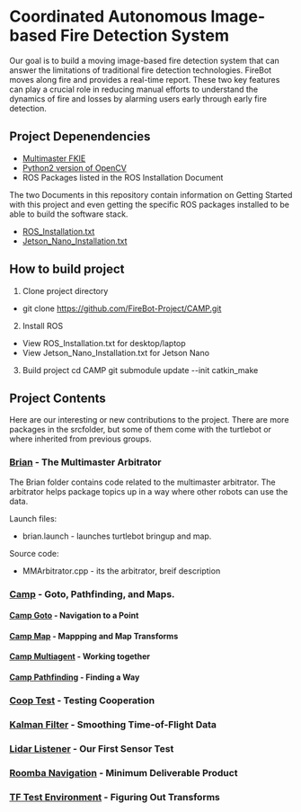 # Coordinated Autonomous Image-based Fire Detection System
Our goal is to build a moving image-based fire detection system that can answer the limitations of traditional fire detection technologies. FireBot moves along fire and provides a real-time report. These two key features can play a crucial role in reducing manual efforts to understand the dynamics of fire and losses by alarming users early through early fire detection.

## Project Depenendencies
* [Multimaster FKIE](http://wiki.ros.org/multimaster_fkie)
* [Python2 version of OpenCV](https://github.com/opencv/opencv)
* ROS Packages listed in the ROS Installation Document

The two Documents in this repository contain information on Getting Started with this project and even getting the specific ROS packages installed to be able to build the software stack.
* [ROS_Installation.txt](https://github.com/FireBot-Project/CAMP/raw/master/ROS_Installation.txt)
* [Jetson_Nano_Installation.txt](https://github.com/FireBot-Project/CAMP/raw/master/Jetson_Nano_Installation.txt)

## How to build project

1. Clone project directory
  * git clone https://github.com/FireBot-Project/CAMP.git

2. Install ROS
  * View ROS_Installation.txt for desktop/laptop
  * View Jetson_Nano_Installation.txt for Jetson Nano 

3. Build project
  cd CAMP
  git submodule update --init
  catkin_make

## Project Contents
Here are our interesting or new contributions to the project. There are more packages in the srcfolder, but some of them come with the turtlebot or where inherited from previous groups.
### [Brian](https://github.com/CAMP-Project/CAMP/tree/master/src/brian) - The Multimaster Arbitrator
The Brian folder contains code related to the multimaster arbitrator. The arbitrator helps package topics up in a way where other robots can use the data.

Launch files:
* brian.launch - launches turtlebot bringup and map.

Source code:
* MMArbitrator.cpp - its the arbitrator, breif description

### [Camp](https://github.com/CAMP-Project/CAMP/tree/master/src/camp) - Goto, Pathfinding, and Maps.
#### [Camp Goto](https://github.com/CAMP-Project/CAMP/tree/master/src/camp/camp_goto) - Navigation to a Point
#### [Camp Map](https://github.com/CAMP-Project/CAMP/tree/master/src/camp/camp_map) - Mappping and Map Transforms
#### [Camp Multiagent](https://github.com/CAMP-Project/CAMP/tree/master/src/camp/camp_multiagent) - Working together
#### [Camp Pathfinding](https://github.com/CAMP-Project/CAMP/tree/master/src/camp/camp_pathfinding) - Finding a Way
### [Coop Test](https://github.com/CAMP-Project/CAMP/tree/master/src/coop_test) - Testing Cooperation
### [Kalman Filter](https://github.com/CAMP-Project/CAMP/tree/master/src/kalman_filter) - Smoothing Time-of-Flight Data
### [Lidar Listener](https://github.com/CAMP-Project/CAMP/tree/master/src/lidar_listener) - Our First Sensor Test
### [Roomba Navigation](https://github.com/CAMP-Project/CAMP/tree/master/src/roomba_navigation) - Minimum Deliverable Product
### [TF Test Environment](https://github.com/CAMP-Project/CAMP/tree/master/src/tf_test_environment) - Figuring Out Transforms
